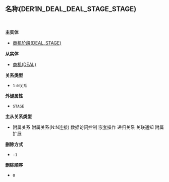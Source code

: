 ## 名称(DER1N_DEAL_DEAL_STAGE_STAGE) <!-- {docsify-ignore-all} -->



<br>
<p class="panel-title"><b>主实体</b></p>

* [商机阶段(DEAL_STAGE)](module/crm/deal_stage)

<p class="panel-title"><b>从实体</b></p>

* [商机(DEAL)](module/crm/deal)

<p class="panel-title"><b>关系类型</b></p>

* `1:N关系`

<p class="panel-title"><b>外键属性</b></p>

* `STAGE`

<p class="panel-title"><b>主从关系类型</b></p>

* <i class="fa fa-square"/></i> 附属关系 <i class="fa fa-square"/></i> 附属关系(N:N连接) <i class="fa fa-square"/></i> 数据访问控制 <i class="fa fa-square"/></i> 嵌套操作 <i class="fa fa-square"/></i> 递归关系 <i class="fa fa-square"/></i> 关联通知 <i class="fa fa-square"/></i> 附属扩展

<p class="panel-title"><b>删除方式</b></p>

* `-1`

<p class="panel-title"><b>删除顺序</b></p>

* `0`
